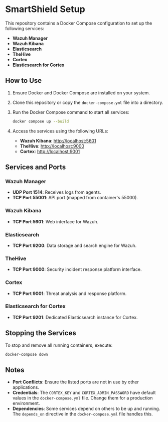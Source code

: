 # SmartShield Setup

This repository contains a Docker Compose configuration to set up the following services:

- **Wazuh Manager**
- **Wazuh Kibana**
- **Elasticsearch**
- **TheHive**
- **Cortex**
- **Elasticsearch for Cortex**

## How to Use

1. Ensure Docker and Docker Compose are installed on your system.
2. Clone this repository or copy the `docker-compose.yml` file into a directory.
3. Run the Docker Compose command to start all services:

   ```bash
   docker compose up --build
   ```

4. Access the services using the following URLs:
   - **Wazuh Kibana**: [http://localhost:5601](http://localhost:5601)
   - **TheHive**: [http://localhost:9000](http://localhost:9000)
   - **Cortex**: [http://localhost:9001](http://localhost:9001)

## Services and Ports

### Wazuh Manager
- **UDP Port 1514**: Receives logs from agents.
- **TCP Port 55001**: API port (mapped from container's 55000).

### Wazuh Kibana
- **TCP Port 5601**: Web interface for Wazuh.

### Elasticsearch
- **TCP Port 9200**: Data storage and search engine for Wazuh.

### TheHive
- **TCP Port 9000**: Security incident response platform interface.

### Cortex
- **TCP Port 9001**: Threat analysis and response platform.

### Elasticsearch for Cortex
- **TCP Port 9201**: Dedicated Elasticsearch instance for Cortex.

## Stopping the Services

To stop and remove all running containers, execute:

```bash
docker-compose down
```

## Notes

- **Port Conflicts**: Ensure the listed ports are not in use by other applications.
- **Credentials**: The `CORTEX_KEY` and `CORTEX_ADMIN_PASSWORD` have default values in the `docker-compose.yml` file. Change them for a production environment.
- **Dependencies**: Some services depend on others to be up and running. The `depends_on` directive in the `docker-compose.yml` file handles this.
